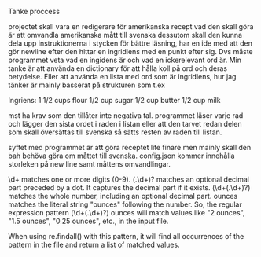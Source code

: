 Tanke proccess

projectet skall vara en redigerare för amerikanska recept
vad den skall göra är att omvandla amerikanska mått till svenska 
dessutom skall den kunna dela upp instruktionerna i stycken för bättre läsning, har en ide med att den gör newline efter den hittar en ingridiens med en punkt efter sig.
Dvs måste programmet veta vad en ingidens är och vad en ickerelevant ord är.
Min tanke är att använda en dictionary för att hålla koll på ord och deras betydelse. Eller att använda en lista med ord som är ingridiens, hur jag tänker är mainly basserat på strukturen som t.ex

Ingriens:
1 1/2 cups flour 
1/2 cup sugar
1/2 cup butter
1/2 cup milk
 
 mst ha krav som den tillåter inte negativa tal.
programmet läser varje rad och lägger den sista ordet i raden i listan eller att den tarvet redan delen som skall översättas till svenska så sätts resten av raden till listan.


syftet med programmet är att göra receptet lite finare men mainly skall den bah behöva göra om måttet till svenska. 
config.json kommer innehålla storleken på new line samt måttens omvandlingar.


\d+ matches one or more digits (0-9).
(\.\d+)? matches an optional decimal part preceded by a dot. It captures the decimal part if it exists.
(\d+(\.\d+)?) matches the whole number, including an optional decimal part.
ounces matches the literal string "ounces" following the number.
So, the regular expression pattern (\d+(\.\d+)?) ounces will match values like "2 ounces", "1.5 ounces", "0.25 ounces", etc., in the input file.

When using re.findall() with this pattern, it will find all occurrences of the pattern in the file and return a list of matched values.